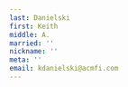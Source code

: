 ```yaml
---
last: Danielski
first: Keith
middle: A.
married: ''
nickname: ''
meta: ''
email: kdanielski@acmfi.com
---
```

